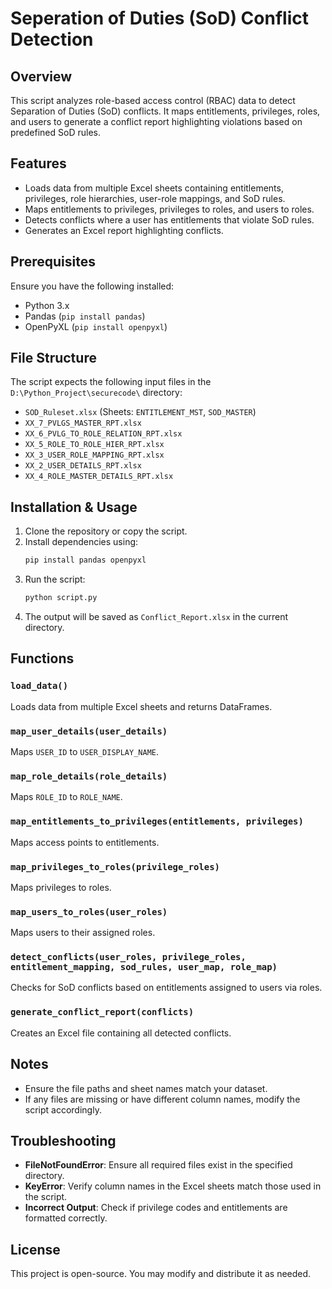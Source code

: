 # Seperation of Duties (SoD) Conflict Detection

## Overview
This script analyzes role-based access control (RBAC) data to detect Separation of Duties (SoD) conflicts. It maps entitlements, privileges, roles, and users to generate a conflict report highlighting violations based on predefined SoD rules.

## Features
- Loads data from multiple Excel sheets containing entitlements, privileges, role hierarchies, user-role mappings, and SoD rules.
- Maps entitlements to privileges, privileges to roles, and users to roles.
- Detects conflicts where a user has entitlements that violate SoD rules.
- Generates an Excel report highlighting conflicts.

## Prerequisites
Ensure you have the following installed:
- Python 3.x
- Pandas (`pip install pandas`)
- OpenPyXL (`pip install openpyxl`)

## File Structure
The script expects the following input files in the `D:\Python_Project\securecode\` directory:
- `SOD_Ruleset.xlsx` (Sheets: `ENTITLEMENT_MST`, `SOD_MASTER`)
- `XX_7_PVLGS_MASTER_RPT.xlsx`
- `XX_6_PVLG_TO_ROLE_RELATION_RPT.xlsx`
- `XX_5_ROLE_TO_ROLE_HIER_RPT.xlsx`
- `XX_3_USER_ROLE_MAPPING_RPT.xlsx`
- `XX_2_USER_DETAILS_RPT.xlsx`
- `XX_4_ROLE_MASTER_DETAILS_RPT.xlsx`

## Installation & Usage
1. Clone the repository or copy the script.
2. Install dependencies using:
   ```sh
   pip install pandas openpyxl
   ```
3. Run the script:
   ```sh
   python script.py
   ```
4. The output will be saved as `Conflict_Report.xlsx` in the current directory.

## Functions
### `load_data()`
Loads data from multiple Excel sheets and returns DataFrames.

### `map_user_details(user_details)`
Maps `USER_ID` to `USER_DISPLAY_NAME`.

### `map_role_details(role_details)`
Maps `ROLE_ID` to `ROLE_NAME`.

### `map_entitlements_to_privileges(entitlements, privileges)`
Maps access points to entitlements.

### `map_privileges_to_roles(privilege_roles)`
Maps privileges to roles.

### `map_users_to_roles(user_roles)`
Maps users to their assigned roles.

### `detect_conflicts(user_roles, privilege_roles, entitlement_mapping, sod_rules, user_map, role_map)`
Checks for SoD conflicts based on entitlements assigned to users via roles.

### `generate_conflict_report(conflicts)`
Creates an Excel file containing all detected conflicts.

## Notes
- Ensure the file paths and sheet names match your dataset.
- If any files are missing or have different column names, modify the script accordingly.

## Troubleshooting
- **FileNotFoundError**: Ensure all required files exist in the specified directory.
- **KeyError**: Verify column names in the Excel sheets match those used in the script.
- **Incorrect Output**: Check if privilege codes and entitlements are formatted correctly.

## License
This project is open-source. You may modify and distribute it as needed.

